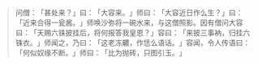 > 问僧：​「甚处来？​」曰：​「大容来。​」师曰：​「大容近日作么生？​」曰：​「近来合得一瓮酱。​」师唤沙弥将一碗水来，与这僧照影。因有僧问大容曰：​「天赐六铢披挂后，将何报答我皇恩？​」容曰：​「来披三事衲，归挂六铢衣。​」师闻之，乃曰：​「这老冻齈，作恁么语话。​」容闻，令人传语曰：​「何似奴缘不断。​」师曰：​「比为抛砖，只图引玉。​」


